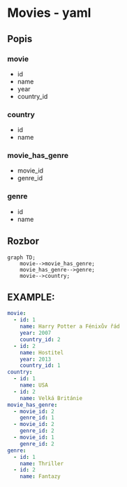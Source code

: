 # Movies - yaml

## Popis

### movie
- id
- name
- year
- country_id

### country
- id
- name

### movie_has_genre
- movie_id
- genre_id

### genre
- id
- name

## Rozbor

```mermaid
graph TD;
    movie-->movie_has_genre;
    movie_has_genre-->genre;
    movie-->country;
```

## EXAMPLE:
```yaml
movie:
  - id: 1
    name: Harry Potter a Fénixův řád
    year: 2007
    country_id: 2
  - id: 2
    name: Hostitel
    year: 2013
    country_id: 1
country:
  - id: 1
    name: USA
  - id: 2
    name: Velká Británie
movie_has_genre:
  - movie_id: 2
    genre_id: 1
  - movie_id: 2
    genre_id: 2
  - movie_id: 1
    genre_id: 2
genre:
  - id: 1
    name: Thriller
  - id: 2
    name: Fantazy
```
